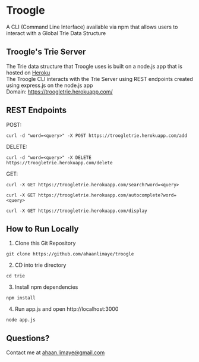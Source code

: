 # Troogle
A CLI (Command Line Interface) available via npm that allows users to interact with a Global Trie Data Structure

## Troogle's Trie Server
The Trie data structure that Troogle uses is built on a node.js app that is hosted on [Heroku](https://heroku.com)\
The Troogle CLI interacts with the Trie Server using REST endpoints created using express.js on the node.js app\
Domain: https://troogletrie.herokuapp.com/

## REST Endpoints
POST:
```
curl -d "word=<query>" -X POST https://troogletrie.herokuapp.com/add
```

DELETE:
```
curl -d "word=<query>" -X DELETE https://troogletrie.herokuapp.com/delete
```

GET:
```
curl -X GET https://troogletrie.herokuapp.com/search?word=<query>
```
```
curl -X GET https://troogletrie.herokuapp.com/autocomplete?word=<query>
```
```
curl -X GET https://troogletrie.herokuapp.com/display
```

## How to Run Locally
1. Clone this Git Repository
```
git clone https://github.com/ahaanlimaye/troogle
```
2. CD into trie directory
```
cd trie
```
3. Install npm dependencies
```
npm install
```
4. Run app.js and open http://localhost:3000
```
node app.js
```

## Questions?
Contact me at ahaan.limaye@gmail.com
